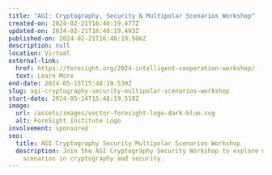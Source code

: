 ```yaml
---
title: "AGI: Cryptography, Security & Multipolar Scenarios Workshop"
created-on: 2024-02-21T16:48:19.477Z
updated-on: 2024-02-21T16:48:19.493Z
published-on: 2024-02-21T16:48:19.506Z
description: null
location: Virtual
external-link:
  href: https://foresight.org/2024-intelligent-cooperation-workshop/
  text: Learn More
end-date: 2024-05-15T15:48:19.530Z
slug: agi-cryptography-security-multipolar-scenarios-workshop
start-date: 2024-05-14T15:48:19.518Z
image:
  url: /assets/images/vector-foresight-logo-dark-blue.svg
  alt: ForeSight Institute Logo
involvement: sponsored
seo:
  title: AGI Cryptography Security Multipolar Scenarios Workshop
  description: Join the AGI Cryptography Security Workshop to explore multipolar
    scenarios in cryptography and security.
---
```

